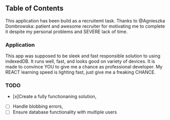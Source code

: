 ## Table of Contents

This application has been build as a recruitemt task. Thanks to @Agnieszka Dombrowska: patient and awesome recruiter for motivating me to complete it despite my personal problems and SEVERE lack of time.

### Application

This app was supposed to be sleek and fast responsible solution to using indexedDB. It runs well, fast, and looks good on variety of devices.
It is made to convince YOU to give me a chance as professional developer. My REACT learning speed is lighting fast, just give me a freaking CHANCE.

### TODO
- [x]Create a fully functionaning solution,
 - [ ] Handle blobbing errors,
 - [ ] Ensure database functionality with multiple users 